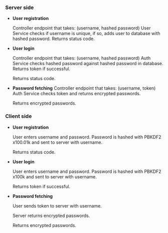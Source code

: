 ### Server side
* **User registration**
  
  Controller endpoint that takes: (username, hashed password)
  User Service checks if username is unique, if so, adds user to database with hashed password.
  Returns status code.


* **User login**
  
  Controller endpoint that takes: (username, hashed password)
  Auth Service checks hashed password against hashed password in database. Returns token if successful.

  Returns status code.


* **Password fetching**
  Controller endpoint that takes: (username, token)
  Auth Service checks token and returns encrypted passwords.

  Returns encrypted passwords.


### Client side

* **User registration**
  
  User enters username and password. Password is hashed with PBKDF2 x100.01k and sent to server with username.

  Returns status code.

* **User login**
  
  User enters username and password. Password is hashed with PBKDF2 x100k and sent to server with username.

  Returns token if successful.

* **Password fetching**
  
  User sends token to server with username.

  Server returns encrypted passwords.
    
  Returns encrypted passwords.